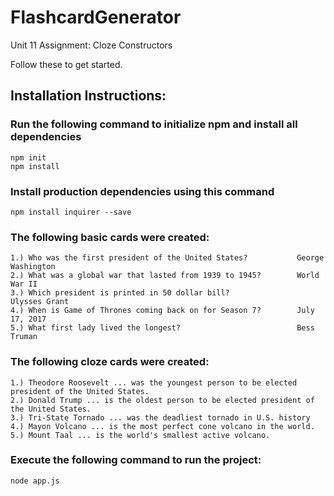 # FlashcardGenerator
Unit 11 Assignment: Cloze Constructors


Follow these to get started.

## Installation Instructions:

### Run the following command to initialize npm and install all dependencies
    npm init
    npm install

### Install production dependencies using this command
    npm install inquirer --save

### The following basic cards were created: 
    1.) Who was the first president of the United States?           George Washington
    2.) What was a global war that lasted from 1939 to 1945?        World War II
    3.) Which president is printed in 50 dollar bill?               Ulysses Grant
    4.) When is Game of Thrones coming back on for Season 7?        July 17, 2017
    5.) What first lady lived the longest?                          Bess Truman

### The following cloze cards were created: 
    1.) Theodore Roosevelt ... was the youngest person to be elected president of the United States.
    2.) Donald Trump ... is the oldest person to be elected president of the United States.
    3.) Tri-State Tornado ... was the deadliest tornado in U.S. history
    4.) Mayon Volcano ... is the most perfect cone volcano in the world.
    5.) Mount Taal ... is the world's smallest active volcano.

### Execute the following command to run the project:
    node app.js
